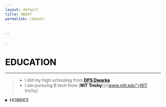 ```yaml
---
layout: default
title: ABOUT
permalink: /about/
---
```













<p>.                                                          .</p>
                                                           
.


# <span style="color:black">EDUCATION</span>
--------------------------------------------

> * I did my high schooling from [<span style="color:black">**DPS Dwarka**</span>](http://www.dpsdwarka.com/)
> * I am pursuing  B.tech from [<span style="color:black">**NIT Trichy**</span>](//www.nitt.edu">NIT trichy)

<details> 
<summary>
HOBBIES
</summary>

<ul>
<li>
<p>Watching Cricket</p></li></ul>
<ul>
<li>
<p> Movies</p></li></ul>
<ul>
<li>
<p>playing games</p>
</li></ul>
<details>



